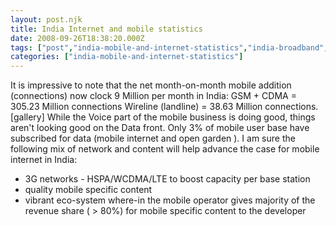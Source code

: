 ```yaml
---
layout: post.njk
title: India Internet and mobile statistics
date: 2008-09-26T18:38:20.000Z
tags: ["post","india-mobile-and-internet-statistics","india-broadband","india-internet-data","india-internet-statistics","india-mobile-data","india-mobile-statistics"]
categories: ["india-mobile-and-internet-statistics"]
---
```


It is impressive to note that the net month-on-month mobile addition (connections) now clock 9 Million per month in India: GSM + CDMA = 305.23 Million connections Wireline (landline) = 38.63 Million connections. \[gallery\] While the Voice part of the mobile business is doing good, things aren't looking good on the Data front. Only 3% of mobile user base have subscribed for data (mobile internet and open garden ). I am sure the following mix of network and content will help advance the case for mobile internet in India:

-   3G networks - HSPA/WCDMA/LTE to boost capacity per base station
-   quality mobile specific content
-   vibrant eco-system where-in the mobile operator gives majority of the revenue share ( > 80%) for mobile specific content to the developer